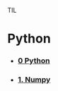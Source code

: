 TIL

# Python    
- ### [0 Python]()    
- ### [1. Numpy](https://github.com/hanjhoon/hanjhoon.github.io/blob/main/Numpy%EA%B8%B0%EC%B4%88.ipynb)    
